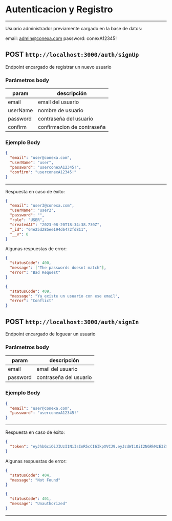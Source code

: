 # Autenticacion y Registro

---

Usuario administrador previamente cargado en la base de datos:

email: admin@conexa.com
password: conexA12345!

## POST `http://localhost:3000/auth/signUp`

Endpoint encargado de registrar un nuevo usuario

### Parámetros body

| param    | descripción                |
| -------- | -------------------------- |
| email    | email del usuario          |
| userName | nombre de usuario          |
| password | contraseña del usuario     |
| confirm  | confirmacion de contraseña |

### Ejemplo Body

```json
{
  "email": "user@conexa.com",
  "userName": "user",
  "password": "userconexA12345!",
  "confirm": "userconexA12345!"
}
```

---

Respuesta en caso de éxito:

```json
{
  "email": "user3@conexa.com",
  "userName": "user2",
  "password": "",
  "role": "USER",
  "createdAt": "2023-08-20T18:34:38.730Z",
  "_id": "64e25d285ee194d6472fd811",
  "__v": 0
}
```

Algunas respuestas de error:

```json
{
  "statusCode": 400,
  "message": ["The passwords doesnt match"],
  "error": "Bad Request"
}
```

```json
{
  "statusCode": 409,
  "message": "Ya existe un usuario con ese email",
  "error": "Conflict"
}
```

## POST `http://localhost:3000/auth/signIn`

Endpoint encargado de loguear un usuario

### Parámetros body

| param    | descripción            |
| -------- | ---------------------- |
| email    | email del usuario      |
| password | contraseña del usuario |

### Ejemplo Body

```json
{
  "email": "user@conexa.com",
  "password": "userconexA12345!"
}
```

---

Respuesta en caso de éxito:

```json
{
  "token": "eyJhbGciOiJIUzI1NiIsInR5cCI6IkpXVCJ9.eyJzdWIiOiI2NGRkMzE3ZmRmZWYxYTM3Yjc1NGU3NDkiLCJ1c2VybmFtZSI6InVzZXIiLCJyb2xlIjoiVVNFUiIsImlhdCI6MTY5MjU1ODAyNywiZXhwIjoxNjkyNTYxNjI3fQ.XUml2ka5GeY8sq-UCFFkjd_kOHd4svapsbng6k-P-LE"
}
```

Algunas respuestas de error:

```json
{
  "statusCode": 404,
  "message": "Not Found"
}
```

```json
{
  "statusCode": 401,
  "message": "Unauthorized"
}
```

---
